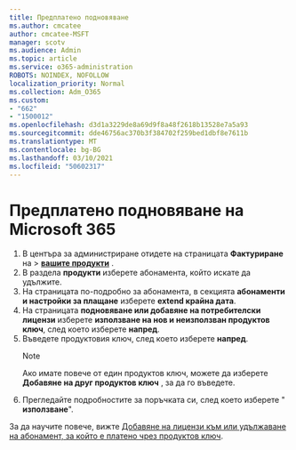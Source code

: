 ```yaml
---
title: Предплатено подновяване
ms.author: cmcatee
author: cmcatee-MSFT
manager: scotv
ms.audience: Admin
ms.topic: article
ms.service: o365-administration
ROBOTS: NOINDEX, NOFOLLOW
localization_priority: Normal
ms.collection: Adm_O365
ms.custom:
- "662"
- "1500012"
ms.openlocfilehash: d3d1a3229de8a69d9f8a48f2618b13528e7a5a93
ms.sourcegitcommit: dde46756ac370b3f384702f259bed1dbf8e7611b
ms.translationtype: MT
ms.contentlocale: bg-BG
ms.lasthandoff: 03/10/2021
ms.locfileid: "50602317"
---
```

# <a name="prepaid-microsoft-365-renewal"></a>Предплатено подновяване на Microsoft 365

1. В центъра за администриране отидете на страницата **Фактуриране** на \> **[вашите продукти](https://go.microsoft.com/fwlink/p/?linkid=842054)** .
2. В раздела **продукти** изберете абонамента, който искате да удължите.
3. На страницата по-подробно за абонамента, в секцията **абонаменти и настройки за плащане** изберете **extend крайна дата**.
4. На страницата **подновяване или добавяне на потребителски лицензи** изберете **използване на нов и неизползван продуктов ключ**, след което изберете **напред**.
5. Въведете продуктовия ключ, след което изберете **напред**.
    > [!NOTE]
    > Ако имате повече от един продуктов ключ, можете да изберете **Добавяне на друг продуктов ключ** , за да го въведете.
6. Прегледайте подробностите за поръчката си, след което изберете " **използване**".

За да научите повече, вижте [Добавяне на лицензи към или удължаване на абонамент, за който е платено чрез продуктов ключ](https://docs.microsoft.com/microsoft-365/commerce/licenses/add-licenses-using-product-key).